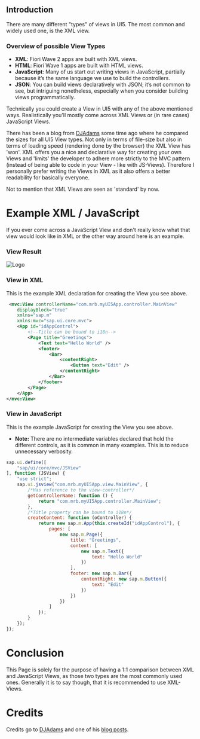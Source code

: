 ## Introduction

There are many different "types" of views in UI5. The most common and widely used one, is the XML view.

### Overview of possible View Types

* __XML__: Fiori Wave 2 apps are built with XML views.
* __HTML__:  Fiori Wave 1 apps are built with HTML views.
* __JavaScript__: Many of us start out writing views in JavaScript, partially because it’s the same language we use to build the controllers.
* __JSON__: You can build views declaratively with JSON; it’s not common to see, but intriguing nonetheless, especially when you consider building views programmatically.

Technically you could create a View in UI5 with any of the above mentioned ways. Realistically you'll mostly come across XML Views or (in rare cases) JavaScript Views. 

There has been a blog from [DJAdams](https://people.sap.com/dj.adams) some time ago where he compared the sizes for all UI5 View types. Not only in terms of file-size but also in terms of loading speed (rendering done by the browser) the XML View has 'won'. XML offers you a nice and declarative way for creating your own Views and 'limits' the developer to adhere more strictly to the MVC pattern (instead of being able to code in your View - like with JS-Views). Therefore I personally prefer writing the Views in XML as it also offers a better readability for basically everyone.

Not to mention that XML Views are seen as 'standard' by now. 

# Example XML / JavaScript

If you ever come across a JavaScript View and don't really know what that view would look like in XML or the other way around here is an example. 

### View Result

![Logo](https://raw.githubusercontent.com/wiki/wridgeu/wridgeu.github.io/images/viewTypeExample.png)

### View in XML

This is the example XML declaration for creating the View you see above.

```XML
 <mvc:View controllerName="com.mrb.myUI5App.controller.MainView"
	displayBlock="true"
	xmlns="sap.m"
	xmlns:mvc="sap.ui.core.mvc">
	<App id="idAppControl">
        <!--Title can be bound to i18n-->
        <Page title="Greetings">
            <Text text="Hello World" />
            <footer>
                <Bar>
                    <contentRight>
                        <Button text="Edit" />
                    </contentRight>
                </Bar>
            </footer>
        </Page>
	</App>
</mvc:View> 
```

### View in JavaScript

This is the example JavaScript for creating the View you see above.

* __Note:__ There are no intermediate variables declared that hold the different controls, as it is  common in many examples. This is to reduce unnecessary verbosity.

```javascript
sap.ui.define([
	"sap/ui/core/mvc/JSView"
], function (JSView) {
	"use strict";
	sap.ui.jsview("com.mrb.myUI5App.view.MainView", {
        /*Has reference to the view-controller*/
		getControllerName: function () {
			return "com.mrb.myUI5App.controller.MainView";
		},
        /*Title property can be bound to i18n*/
		createContent: function (oController) {
			return new sap.m.App(this.createId("idAppControl"), {
				pages: [
					new sap.m.Page({
						title: "Greetings",
						content: [
							new sap.m.Text({
								text: "Hello World"
							})
						],
						footer: new sap.m.Bar({
							contentRight: new sap.m.Button({
								text: "Edit"
							})
						})
					})
				]
			});
		}
	});
});
```

# Conclusion

This Page is solely for the purpose of having a 1:1 comparison between XML and JavaScript Views, as those two types are the most commonly used ones. Generally it is to say though, that it is recommended to use XML-Views.

# Credits
Credits go to [DJAdams](https://people.sap.com/dj.adams) and one of his [blog posts](https://blogs.sap.com/2013/11/19/mobile-dev-course-w3u3-rewrite-xml-views-an-intro/).
